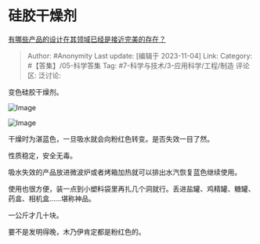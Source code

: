 # 硅胶干燥剂
[有哪些产品的设计在其领域已经是接近完美的存在？](https://www.zhihu.com/question/603619854/answer/3276782574)

> Author: #Anonymity
> Last update: [编辑于 2023-11-04]
> Link:
> Category: #【答集】/05-科学答集
> Tag: #7-科学与技术/3-应用科学/工程/制造 
> 评论区:
> 泛讨论:

变色硅胶干燥剂。

![Image](https://pic1.zhimg.com/50/v2-47dfbff856fd187705d7cbc5feb032f1_720w.jpg?source=1940ef5c)

![Image](https://pic1.zhimg.com/50/v2-adbb355152d5e3206d3059cbed5a906c_720w.jpg?source=1940ef5c)

干燥时为湛蓝色，一旦吸水就会向粉红色转变。是否失效一目了然。

性质稳定，安全无毒。

吸水失效的产品放进微波炉或者烤箱加热就可以排出水汽恢复蓝色继续使用。

使用也很方便，装一点到小塑料袋里再扎几个洞就行。丢进盐罐、鸡精罐、糖罐、药盒、相机盒……堪称神品。

一公斤才几十块。

要不是发明得晚，木乃伊肯定都是粉红色的。
